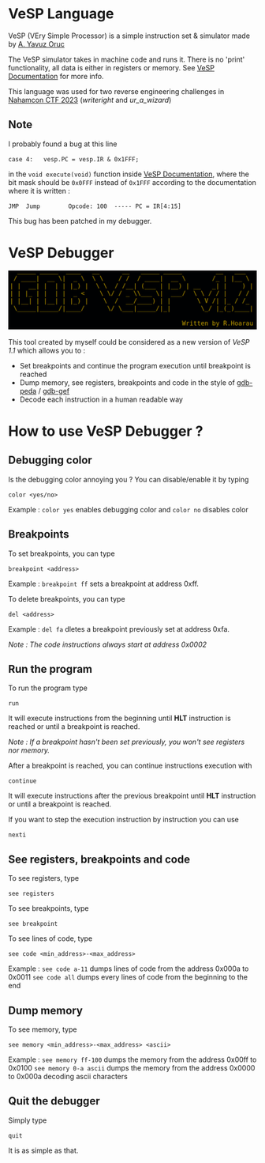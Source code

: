 # VeSP Language

VeSP (VEry Simple Processor) is a simple instruction set & simulator made by [A. Yavuz Oruc](https://user.eng.umd.edu/~yavuz/)

The VeSP simulator takes in machine code and runs it. There is no 'print' functionality, all data
is either in registers or memory. See [VeSP Documentation](https://user.eng.umd.edu/~yavuz/teaching/courses/enee350/vesp-source-code/vesp1.0.htm) for more info.

This language was used for two reverse engineering challenges in [Nahamcon CTF 2023](https://ctftime.org/event/2023/) (*writeright* and *ur_a_wizard*)

## Note

I probably found a bug at this line
```
case 4:   vesp.PC = vesp.IR & 0x1FFF;
```
in the `void execute(void)` function inside [VeSP Documentation](https://user.eng.umd.edu/~yavuz/teaching/courses/enee350/vesp-source-code/vesp1.0.htm), where the bit mask should be `0x0FFF` instead of `0x1FFF` according to the documentation where it is written : 
```
JMP  Jump        Opcode: 100  ----- PC = IR[4:15]
```
This bug has been patched in my debugger.

# VeSP Debugger

![title](images/title.png)

This tool created by myself could be considered as a new version of *VeSP 1.1* which allows you to :
  - Set breakpoints and continue the program execution until breakpoint is reached
  - Dump memory, see registers, breakpoints and code in the style of [gdb-peda](https://github.com/longld/peda) / [gdb-gef](https://github.com/hugsy/gef)   
  - Decode each instruction in a human readable way

# How to use VeSP Debugger ?
## Debugging color
Is the debugging color annoying you ? You can disable/enable it by typing
```
color <yes/no>
```
Example : `color yes` enables debugging color and `color no` disables color

## Breakpoints
To set breakpoints, you can type
```
breakpoint <address>
```
Example : `breakpoint ff` sets a breakpoint at address 0xff.

To delete breakpoints, you can type
```
del <address>
```
Example : `del fa` dletes a breakpoint previously set at address 0xfa.

*Note : The code instructions always start at address 0x0002* 

## Run the program
To run the program type
```
run
```
It will execute instructions from the beginning until **HLT** instruction is reached or until a breakpoint is reached.

*Note : If a breakpoint hasn't been set previously, you won't see registers nor memory.* 

After a breakpoint is reached, you can continue instructions execution with
```
continue
```
It will execute instructions after the previous breakpoint until **HLT** instruction or until a breakpoint is reached.

If you want to step the execution instruction by instruction you can use
```
nexti
```

## See registers, breakpoints and code

To see registers, type
```
see registers
```

To see breakpoints, type
```
see breakpoint
```

To see lines of code, type
```
see code <min_address>-<max_address>
```
Example : `see code a-11` dumps lines of code from the address 0x000a to 0x0011
          `see code all` dumps every lines of code from the beginning to the end

## Dump memory

To see memory, type
```
see memory <min_address>-<max_address> <ascii>
```
Example : `see memory ff-100` dumps the memory from the address 0x00ff to 0x0100
          `see memory 0-a ascii` dumps the memory from the address 0x0000 to 0x000a decoding ascii characters
          
## Quit the debugger
Simply type
```
quit
```
It is as simple as that.
